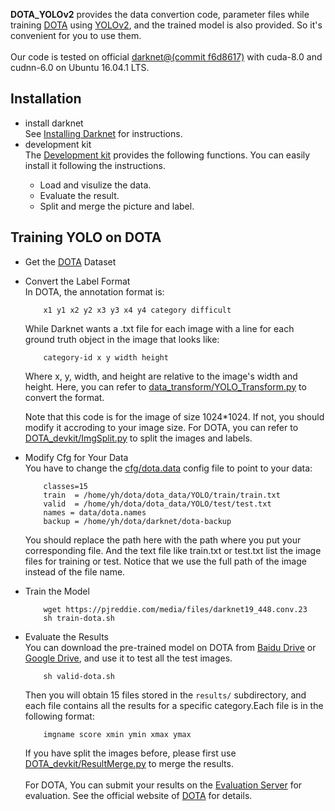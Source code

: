 **DOTA_YOLOv2** provides the data convertion code, parameter files while training <a href="http://captain.whu.edu.cn/DOTAweb/dataset.html">DOTA<a> using <a href="https://pjreddie.com/darknet/yolov2/">YOLOv2<a>, and the trained model is also provided. So it's convenient for you to use them.<br>
<br>
Our code is tested on official <a href="https://github.com/pjreddie/darknet">darknet@(commit f6d8617)<a> with cuda-8.0 and cudnn-6.0 on Ubuntu 16.04.1 LTS.<br>
## Installation
* install darknet<br>
  See <a href="https://pjreddie.com/darknet/install/">Installing Darknet<a> for instructions.<br>
* development kit<br>
  The <a href="https://github.com/CAPTAIN-WHU/DOTA_devkit">Development kit<a> provides the following functions. You can easily install it following the instructions.<br> 
    * Load and visulize the data.
    * Evaluate the result.
    * Split and merge the picture and label.<br>
## Training YOLO on DOTA
* Get the <a href="http://captain.whu.edu.cn/DOTAweb/dataset.html">DOTA<a> Dataset<br>

* Convert the Label Format<br>
  In DOTA, the annotation format is:
  ```
      x1 y1 x2 y2 x3 y3 x4 y4 category difficult
  ```
  While Darknet wants a .txt file for each image with a line for each ground truth object in the image that looks like:
  ```
      category-id x y width height
  ```
  Where x, y, width, and height are relative to the image's width and height.
  Here, you can refer to <a href="https://github.com/ringringyi/DOTA_YOLOv2/tree/master/data_transform">data_transform/YOLO_Transform.py<a> to convert the format.<br>
  
  Note that this code is for the image of size 1024*1024. If not, you should modify it accroding to your image size. For DOTA, you can refer to  <a href="https://github.com/CAPTAIN-WHU/DOTA_devkit/blob/master/ImgSplit.py">DOTA_devkit/ImgSplit.py<a> to split the images and labels.

* Modify Cfg for Your Data<br>
 You have to change the <a href="https://github.com/ringringyi/DOTA_YOLOv2/blob/master/cfg/dota.data">cfg/dota.data<a> config file to point to your data:
  ```
      classes=15
      train  = /home/yh/dota/dota_data/YOLO/train/train.txt
      valid  = /home/yh/dota/dota_data/YOLO/test/test.txt
      names = data/dota.names
      backup = /home/yh/dota/darknet/dota-backup
  ```
  You should replace the path here with the path where you put your corresponding file. And the text file like train.txt or test.txt list the image files for training or test. Notice that we use the full path of the image instead of the file name.

* Train the Model<br>
  ```
      wget https://pjreddie.com/media/files/darknet19_448.conv.23
      sh train-dota.sh 
  ```
* Evaluate the Results<br>
  You can download the pre-trained model on DOTA from <a href="https://pan.baidu.com/s/1A23G8zlmJxj0o3MgG7rkrA">Baidu Drive<a> or <a href="https://drive.google.com/open?id=1bE1WU0HhVd2ZGZur2TC9QcTWnmgHtwZ6">Google Drive<a>, and use it to test all the test images.
  ```
      sh valid-dota.sh 
  ```
  Then you will obtain 15 files stored in the `results/` subdirectory, and each file contains all the results for a specific category.Each file is in the following format:<br>
  ```
      imgname score xmin ymin xmax ymax 
  ```
  If you have split the images before, please first use <a href="https://github.com/CAPTAIN-WHU/DOTA_devkit/blob/master/ResultMerge.py"> DOTA_devkit/ResultMerge.py<a> to merge the results.<br>
  <br>
  For DOTA, You can submit your results on the <a href="http://www.icdar2017chinese.site:5084/evaluation2/"> Evaluation Server<a> for evaluation. See the official website of <a href="http://captain.whu.edu.cn/DOTAweb/dataset.html">DOTA<a> for details.<br>
    
